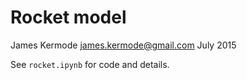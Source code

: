 # Rocket model

James Kermode <james.kermode@gmail.com>
July 2015

See `rocket.ipynb` for code and details.
